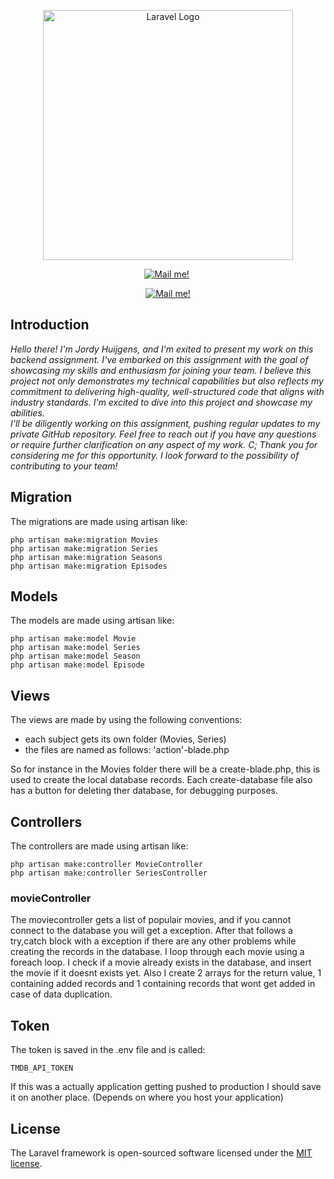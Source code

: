 <p align="center"><a href="https://laravel.com" target="_blank"><img src="https://play-lh.googleusercontent.com/XXqfqs9irPSjphsMPcC-c6Q4-FY5cd8klw4IdI2lof_Ie-yXaFirqbNDzK2kJ808WXJk" width="400" alt="Laravel Logo"></a></p>
<p align="center">
<a href="https://www.linkedin.com/in/jordy-huijgens-319406250/"><img src="https://img.shields.io/badge/LinkedIn-blue" alt="Mail me!"></a>
<a><img src="https://komarev.com/ghpvc/?username=certifiedbadb&style=flat-square&color=blue" alt=""/></p></a>
    
</p>
<p align="center">
<a href="mailto:jordy.huijgens@outlook.com"><img src="https://img.shields.io/badge/Gmail-D14836?style=for-the-badge&logo=gmail&logoColor=white" alt="Mail me!"></a>
</p>
    
## Introduction


 _Hello there! I'm Jordy Huijgens, and I'm exited to present my work on this backend assignment. I've embarked on this assignment with the goal of showcasing my skills and enthusiasm for joining your team. I believe 
 this project not only demonstrates my technical capabilities but also reflects my commitment to delivering high-quality, well-structured code that aligns with industry standards. I'm excited to dive into this 
 project and showcase my abilities.  
 I'll be diligently working on this assignment, pushing regular updates to my private GitHub repository. Feel free to reach out if you have any questions or require further clarification on any aspect of my work. C;
 Thank you for considering me for this opportunity. I look forward to the possibility of contributing to your team!_

## Migration
The migrations are made using artisan like:
``` 
php artisan make:migration Movies
php artisan make:migration Series
php artisan make:migration Seasons
php artisan make:migration Episodes
``` 
## Models 

The models are made using artisan like: 
``` 
php artisan make:model Movie
php artisan make:model Series
php artisan make:model Season
php artisan make:model Episode
```

## Views

The views are made by using the following conventions:

- each subject gets its own folder (Movies, Series)
- the files are named as follows: 'action'-blade.php

So for instance in the Movies folder there will be a create-blade.php, this is used to create the local database records.
Each create-database file also has a button for deleting ther database, for debugging purposes.

## Controllers

The controllers are made using artisan like:
``` 
php artisan make:controller MovieController
php artisan make:controller SeriesController
```

### movieController

The moviecontroller gets a list of populair movies, and if you cannot connect to the database you will get a exception.
After that follows a try,catch block with a exception if there are any other problems while creating the records in the database.
I loop through each movie using a foreach loop.
I check if a movie already exists in the database, and insert the movie if it doesnt exists yet.
Also I create 2 arrays for the return value, 1 containing added records and 1 containing records that wont get added in case of data duplication.

## Token
The token is saved in the .env file and is called:
``` 
TMDB_API_TOKEN
``` 
If this was a actually application getting pushed to production I should save it on another place. (Depends on where you host your application)

## License

The Laravel framework is open-sourced software licensed under the [MIT license](https://opensource.org/licenses/MIT).
